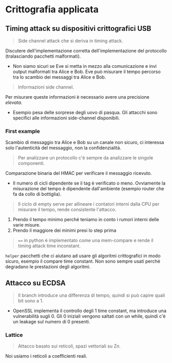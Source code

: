 # Crittografia applicata
## Timing attack su dispositivi crittografici USB
> Side channel attack che si deriva in timing attack.

Discutere dell'implementazione corretta dell'implementazione del protocollo (tralasciando pacchetti malformati).
- Non siamo sicuri se Eve si metta in mezzo alla comunicazione  e invi output malformati tra Alice e Bob.
Eve può misurare il tempo percorso tra lo scambio dei messaggi tra Alice e Bob.
> Informazioni side channel.

Per misurare queste informazioni è necessario avere una precisione *elevata*.
- Esempio pesa delle sorprese degli uovo di pasqua.
Gli attacchi sono specifici alle informazioni side-channel disponibili.
### First example
Scambio di messaggio tra Alice e Bob su un canale non sicuro, ci interessa solo l'autenticità del messaggio, non la confidenzialità.
> Per analizzare un protocollo c'è sempre da analizzare le singole componenti.

Comparazione binaria del HMAC per verificare il messaggio ricevuto.
- Il numero di cicli dipendente se il tag è verificato o meno.
Ovviamente la misurazione del tempo è dipendente dall'ambiente (esempio router che fa da collo di bottiglia).
> Il ciclo di empty serve per allineare i contatori interni dalla CPU per misurare il tempo, rende consistente l'attacco.

1. Prendo il tempo minimo perché teniamo in conto i rumori interni delle varie misure.
2. Prendo il maggiore dei minimi presi lo step prima
> `==` in python è implementato come una mem-compare e rende il timing attack time inconstant.

`helper` pacchetti che ci aiutano ad usare gli algoritmi crittografici in modo sicuro, esempio il compare time constant. Non sono sempre usati perché degradano le prestazioni degli algoritmi.
## Attacco su ECDSA
> Il branch introduce una differenza di tempo, quindi si può capire quali bit sono a 1.

- OpenSSL implementa il controllo degli 1 time constant, ma introduce una vulnerabilità sugli 0.
  Gli 0 iniziali vengono saltati con un while, quindi c'è un leakage sul numero di 0 presenti.
### Lattice
> Attacco basato sui reticoli, spazi vettoriali su Zn.

Noi usiamo i reticoli a coefficienti reali.
